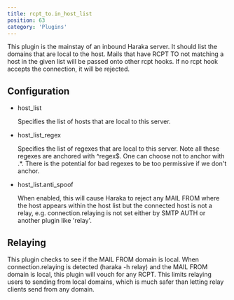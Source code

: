 ```yaml
---
title: rcpt_to.in_host_list
position: 63
category: 'Plugins'
---
```


This plugin is the mainstay of an inbound Haraka server. It should list the
domains that are local to the host. Mails that have RCPT TO not matching
a host in the given list will be passed onto other rcpt hooks. If no rcpt
hook accepts the connection, it will be rejected.

## Configuration

* host\_list

  Specifies the list of hosts that are local to this server.

* host\_list\_regex

  Specifies the list of regexes that are local to this server.  Note
  all these regexes are anchored with ^regex$. One can choose not to
  anchor with .\*. There is the potential for bad regexes to be
  too permissive if we don't anchor.

* host\_list.anti\_spoof

  When enabled, this will cause Haraka to reject any MAIL FROM where 
  the host appears within the host list but the connected host is not
  a relay, e.g. connection.relaying is not set either by SMTP AUTH or
  another plugin like 'relay'.

## Relaying

This plugin checks to see if the MAIL FROM domain is local. When
connection.relaying is detected (haraka -h relay) and the MAIL FROM domain is
local, this plugin will vouch for any RCPT. This limits relaying users to
sending from local domains, which is much safer than letting relay clients
send from any domain.

